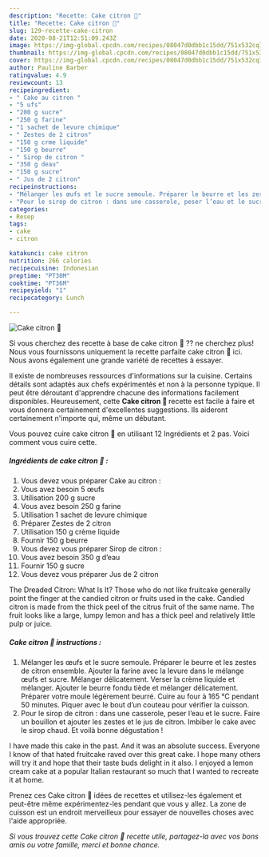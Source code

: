```yaml
---
description: "Recette: Cake citron 🍋"
title: "Recette: Cake citron 🍋"
slug: 129-recette-cake-citron
date: 2020-08-21T12:51:09.243Z
image: https://img-global.cpcdn.com/recipes/08047d0dbb1c15dd/751x532cq70/cake-citron-🍋-photo-principale-de-la-recette.jpg
thumbnail: https://img-global.cpcdn.com/recipes/08047d0dbb1c15dd/751x532cq70/cake-citron-🍋-photo-principale-de-la-recette.jpg
cover: https://img-global.cpcdn.com/recipes/08047d0dbb1c15dd/751x532cq70/cake-citron-🍋-photo-principale-de-la-recette.jpg
author: Pauline Barber
ratingvalue: 4.9
reviewcount: 13
recipeingredient:
- " Cake au citron "
- "5 ufs"
- "200 g sucre"
- "250 g farine"
- "1 sachet de levure chimique"
- " Zestes de 2 citron"
- "150 g crme liquide"
- "150 g beurre"
- " Sirop de citron "
- "350 g deau"
- "150 g sucre"
- " Jus de 2 citron"
recipeinstructions:
- "Mélanger les œufs et le sucre semoule. Préparer le beurre et les zestes de citron ensemble. Ajouter la farine avec la levure dans le mélange œufs et sucre. Mélanger délicatement. Verser la crème liquide et mélanger. Ajouter le beurre fondu tiède et mélanger délicatement. Préparer votre moule légèrement beurré. Cuire au four à 165 °C pendant 50 minutes. Piquer avec le bout d’un couteau pour vérifier la cuisson."
- "Pour le sirop de citron : dans une casserole, peser l’eau et le sucre. Faire un bouillon et ajouter les zestes et le jus de citron. Imbiber le cake avec le sirop chaud. Et voilà bonne dégustation !"
categories:
- Resep
tags:
- cake
- citron

katakunci: cake citron 
nutrition: 266 calories
recipecuisine: Indonesian
preptime: "PT30M"
cooktime: "PT36M"
recipeyield: "1"
recipecategory: Lunch

---
```



![Cake citron 🍋](https://img-global.cpcdn.com/recipes/08047d0dbb1c15dd/751x532cq70/cake-citron-🍋-photo-principale-de-la-recette.jpg)

Si vous cherchez des recette à base de cake citron 🍋 ?? ne cherchez plus! Nous vous fournissons uniquement la recette parfaite cake citron 🍋 ici. Nous avons également une grande variété de recettes à essayer.

Il existe de nombreuses ressources d'informations sur la cuisine. Certains détails sont adaptés aux chefs expérimentés et non à la personne typique. Il peut être déroutant d'apprendre chacune des informations facilement disponibles. Heureusement, cette <strong> Cake citron 🍋 </strong> recette est facile à faire et vous donnera certainement d'excellentes suggestions. Ils aideront certainement n'importe qui, même un débutant.

<!--inarticleads1-->

Vous pouvez cuire cake citron 🍋 en utilisant 12 Ingrédients et 2 pas. Voici comment vous cuire cette.

##### Ingrédients de cake citron 🍋 :

1. Vous devez vous préparer  Cake au citron :
1. Vous avez besoin 5 œufs
1. Utilisation 200 g sucre
1. Vous avez besoin 250 g farine
1. Utilisation 1 sachet de levure chimique
1. Préparer  Zestes de 2 citron
1. Utilisation 150 g crème liquide
1. Fournir 150 g beurre
1. Vous devez vous préparer  Sirop de citron :
1. Vous avez besoin 350 g d’eau
1. Fournir 150 g sucre
1. Vous devez vous préparer  Jus de 2 citron


The Dreaded Citron: What Is It? Those who do not like fruitcake generally point the finger at the candied citron or fruits used in the cake. Candied citron is made from the thick peel of the citrus fruit of the same name. The fruit looks like a large, lumpy lemon and has a thick peel and relatively little pulp or juice. 

<!--inarticleads2-->

##### Cake citron 🍋 instructions :

1. Mélanger les œufs et le sucre semoule. Préparer le beurre et les zestes de citron ensemble. Ajouter la farine avec la levure dans le mélange œufs et sucre. Mélanger délicatement. Verser la crème liquide et mélanger. Ajouter le beurre fondu tiède et mélanger délicatement. Préparer votre moule légèrement beurré. Cuire au four à 165 °C pendant 50 minutes. Piquer avec le bout d’un couteau pour vérifier la cuisson.
1. Pour le sirop de citron : dans une casserole, peser l’eau et le sucre. Faire un bouillon et ajouter les zestes et le jus de citron. Imbiber le cake avec le sirop chaud. Et voilà bonne dégustation !


I have made this cake in the past. And it was an absolute success. Everyone I know of that hated fruitcake raved over this great cake. I hope many others will try it and hope that their taste buds delight in it also. I enjoyed a lemon cream cake at a popular Italian restaurant so much that I wanted to recreate it at home. 

<!--inarticleads1-->

<p>
Prenez ces Cake citron 🍋 idées de recettes et utilisez-les également et peut-être même expérimentez-les pendant que vous y allez. La zone de cuisson est un endroit merveilleux pour essayer de nouvelles choses avec l'aide appropriée.
</p>

<p>
<i>Si vous trouvez cette Cake citron 🍋 recette utile, partagez-la avec vos bons amis ou votre famille, merci et bonne chance.</i>
</p>
